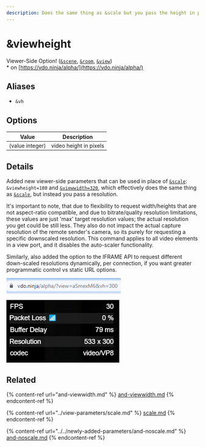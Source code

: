 ```yaml
---
description: Does the same thing as &scale but you pass the height in pixels
---
```


# \&viewheight

Viewer-Side Option! ([`&scene`](../view-parameters/scene.md), [`&room`](../../general-settings/room.md), [`&view`](../view-parameters/view.md))\
\* on [https://vdo.ninja/alpha/](https://vdo.ninja/alpha/)

## Aliases

* `&vh`

## Options

| Value           | Description            |
| --------------- | ---------------------- |
| (value integer) | video height in pixels |

## Details

Added new viewer-side parameters that can be used in place of [`&scale`](../view-parameters/scale.md): `&viewheight=180` and [`&viewwidth=320`](and-viewwidth.md), which effectively does the same thing as [`&scale`](../view-parameters/scale.md), but instead you pass a resolution.&#x20;

It's important to note, that due to flexibility to request width/heights that are not aspect-ratio compatible, and due to bitrate/quality resolution limitations, these values are just 'max' target resolution values; the actual resolution you get could be still less. They also do not impact the actual capture resolution of the remote sender's camera, so its purely for requesting a specific downscaled resolution. This command applies to all video elements in a view port, and it disables the auto-scaler functionality.

Similarly, also added the option to the IFRAME API to request different down-scaled resolutions dynamically, per connection, if you want greater programmatic control vs static URL options.

![](<../../.gitbook/assets/image (107) (1).png>)

![](<../../.gitbook/assets/image (106).png>)

## Related

{% content-ref url="and-viewwidth.md" %}
[and-viewwidth.md](and-viewwidth.md)
{% endcontent-ref %}

{% content-ref url="../view-parameters/scale.md" %}
[scale.md](../view-parameters/scale.md)
{% endcontent-ref %}

{% content-ref url="../../newly-added-parameters/and-noscale.md" %}
[and-noscale.md](../../newly-added-parameters/and-noscale.md)
{% endcontent-ref %}
